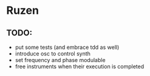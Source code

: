 # Ruzen

## TODO:
- put some tests (and embrace tdd as well)
- introduce osc to control synth
- set frequency and phase modulable
- free instruments when their execution is completed